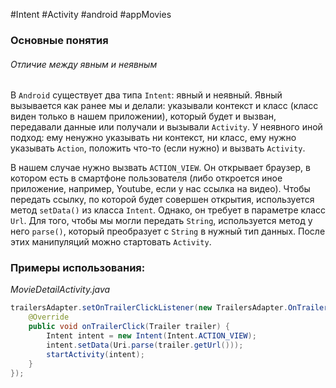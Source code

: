 #Intent #Activity #android #appMovies 
### Основные понятия

###### Отличие между явным и неявным

В `Android` существует два типа `Intent`: явный и неявный. Явный вызывается как ранее мы и делали: указывали контекст и класс (класс виден только в нашем приложении), который будет и вызван, передавали данные или получали и вызывали `Activity`. У неявного иной подход: ему ненужно указывать ни контекст, ни класс, ему нужно указывать `Action`, положить что-то (если нужно) и вызвать `Activity`. 

В нашем случае нужно вызвать `ACTION_VIEW`. Он открывает браузер, в котором есть в смартфоне пользователя (либо откроется иное приложение, например, Youtube, если у нас ссылка на видео). Чтобы передать ссылку, по которой будет совершен открытия, используется метод `setData()` из класса `Intent`. Однако, он требует в параметре класс `Url`. Для того, чтобы мы могли передать `String`, используется метод у него `parse()`, который преобразует с `String` в нужный тип данных. После этих манипуляций можно стартовать `Activity`.
### Примеры использования:

*MovieDetailActivity.java*
```java
trailersAdapter.setOnTrailerClickListener(new TrailersAdapter.OnTrailerClickListener() {  
    @Override  
    public void onTrailerClick(Trailer trailer) {  
        Intent intent = new Intent(Intent.ACTION_VIEW);  
        intent.setData(Uri.parse(trailer.getUrl()));  
        startActivity(intent);  
    }  
});
```


